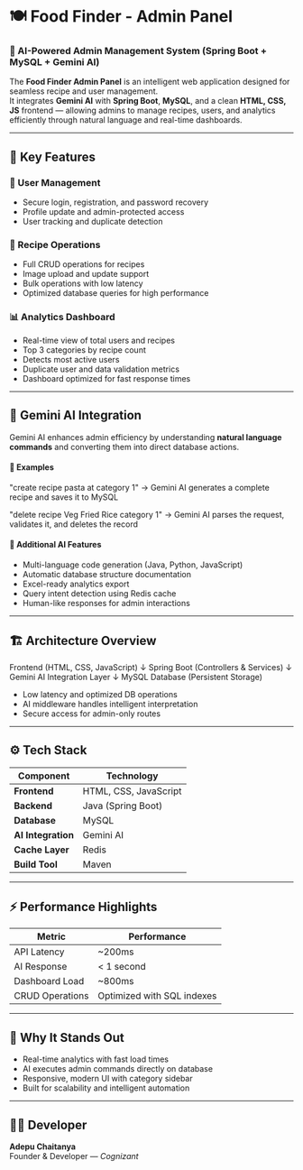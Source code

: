 # 🍽️ Food Finder - Admin Panel

### 🚀 AI-Powered Admin Management System (Spring Boot + MySQL + Gemini AI)

The **Food Finder Admin Panel** is an intelligent web application designed for seamless recipe and user management.  
It integrates **Gemini AI** with **Spring Boot**, **MySQL**, and a clean **HTML, CSS, JS** frontend — allowing admins to manage recipes, users, and analytics efficiently through natural language and real-time dashboards.

---

## 🧠 Key Features

### 👤 User Management
- Secure login, registration, and password recovery  
- Profile update and admin-protected access  
- User tracking and duplicate detection  

### 🍲 Recipe Operations
- Full CRUD operations for recipes  
- Image upload and update support  
- Bulk operations with low latency  
- Optimized database queries for high performance  

### 📊 Analytics Dashboard
- Real-time view of total users and recipes  
- Top 3 categories by recipe count  
- Detects most active users  
- Duplicate user and data validation metrics  
- Dashboard optimized for fast response times  

---

## 🤖 Gemini AI Integration

Gemini AI enhances admin efficiency by understanding **natural language commands** and converting them into direct database actions.

#### 🔹 Examples
"create recipe pasta at category 1"
→ Gemini AI generates a complete recipe and saves it to MySQL

"delete recipe Veg Fried Rice category 1"
→ Gemini AI parses the request, validates it, and deletes the record


#### 🧩 Additional AI Features
- Multi-language code generation (Java, Python, JavaScript)  
- Automatic database structure documentation  
- Excel-ready analytics export  
- Query intent detection using Redis cache  
- Human-like responses for admin interactions  

---

## 🏗️ Architecture Overview
Frontend (HTML, CSS, JavaScript)
↓
Spring Boot (Controllers & Services)
↓
Gemini AI Integration Layer
↓
MySQL Database (Persistent Storage)

- Low latency and optimized DB operations  
- AI middleware handles intelligent interpretation  
- Secure access for admin-only routes  

---

## ⚙️ Tech Stack

| Component | Technology |
|------------|-------------|
| **Frontend** | HTML, CSS, JavaScript |
| **Backend** | Java (Spring Boot) |
| **Database** | MySQL |
| **AI Integration** | Gemini AI |
| **Cache Layer** | Redis |
| **Build Tool** | Maven |

---

## ⚡ Performance Highlights

| Metric | Performance |
|--------|--------------|
| API Latency | ~200ms |
| AI Response | < 1 second |
| Dashboard Load | ~800ms |
| CRUD Operations | Optimized with SQL indexes |

---

## 🌟 Why It Stands Out
- Real-time analytics with fast load times  
- AI executes admin commands directly on database  
- Responsive, modern UI with category sidebar  
- Built for scalability and intelligent automation  

---

## 👨‍💻 Developer
**Adepu Chaitanya**  
Founder & Developer — *Cognizant*  
